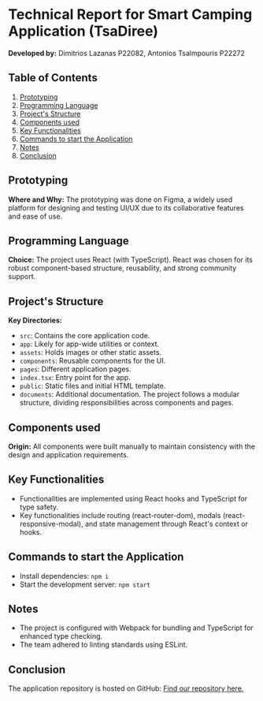 # Technical Report for Smart Camping Application (TsaDiree)
**Developed by:** Dimitrios Lazanas P22082, Antonios Tsalmpouris P22272
## Table of Contents
1. [Prototyping](#prototyping)
2. [Programming Language](#programming-language)
3. [Project's Structure](#projects-structure)
4. [Components used](#components-used)
5. [Key Functionalities](#key-functionalities)
6. [Commands to start the Application](#commands-to-start-the-application)
7. [Notes](#notes)
8. [Conclusion](#conclusion)

## Prototyping
**Where and Why:** The prototyping was done on Figma, a widely used platform for designing and testing UI/UX due to its collaborative features and ease of use.

## Programming Language
**Choice:** The project uses React (with TypeScript). React was chosen for its robust component-based structure, reusability, and strong community support.

## Project's Structure
**Key Directories:**
- `src`: Contains the core application code.
- `app`: Likely for app-wide utilities or context.
- `assets`: Holds images or other static assets.
- `components`: Reusable components for the UI.
- `pages`: Different application pages.
- `index.tsx`: Entry point for the app.
- `public`: Static files and initial HTML template.
- `documents`: Additional documentation.
The project follows a modular structure, dividing responsibilities across components and pages.


## Components used
**Origin:** All components were built manually to maintain consistency with the design and application requirements.

## Key Functionalities
- Functionalities are implemented using React hooks and TypeScript for type safety.
- Key functionalities include routing (react-router-dom), modals (react-responsive-modal), and state management through React's context or hooks.

## Commands to start the Application
- Install dependencies: `npm i`
- Start the development server: `npm start`

## Notes
- The project is configured with Webpack for bundling and TypeScript for enhanced type checking.
- The team adhered to linting standards using ESLint.

## Conclusion
The application repository is hosted on GitHub: [Find our repository here.](https://github.com/dimitry-lzs/hciWeb)

